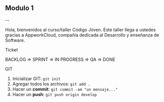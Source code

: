 ## Modulo 1
--

Hola, bienvenidos al curso/taller Código Jóven.
Este taller llega a ustedes gracias a AppworkCloud, compañía dedicada al Desarrollo y enseñanza de Software.

Ticket

BACKLOG => SPRINT =>
                IN PROGRESS => QA => DONE


GIT
1. Inicializar GIT: `git init`
2. Agregar todos los archivos: `git add .`
3. Hacer un **commit**: `git commit -am "un mensaje..."`
4. Hacer un **push**: `git push origin develop`

